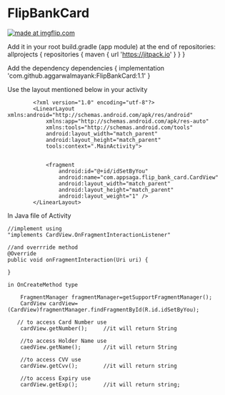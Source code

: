 # FlipBankCard

<a href="https://imgflip.com/gif/32jamg"><img src="https://i.imgflip.com/32jamg.gif" title="made at imgflip.com"/></a>



Add it in your root build.gradle (app module) at the end of repositories:
    allprojects {
        repositories {
            maven { url 'https://jitpack.io' }
        }
      }
   
Add the dependency
    dependencies {
              implementation 'com.github.aggarwalmayank:FlipBankCard:1.1'
      }

Use the layout mentioned below in your activity

            <?xml version="1.0" encoding="utf-8"?>
            <LinearLayout xmlns:android="http://schemas.android.com/apk/res/android"
                xmlns:app="http://schemas.android.com/apk/res-auto"
                xmlns:tools="http://schemas.android.com/tools"
                android:layout_width="match_parent"
                android:layout_height="match_parent"
                tools:context=".MainActivity">


                <fragment
                    android:id="@+id/idSetByYou"
                    android:name="com.appsaga.flip_bank_card.CardView"
                    android:layout_width="match_parent"
                    android:layout_height="match_parent"
                    android:layout_weight="1" />
            </LinearLayout>
            
In Java file of Activity 
  
    //implement using 
    "implements CardView.OnFragmentInteractionListener" 
    
    //and overrride method  
    @Override
    public void onFragmentInteraction(Uri uri) {

    }
    
    in OnCreateMethod type
    
        FragmentManager fragmentManager=getSupportFragmentManager();
        CardView cardView=(CardView)fragmentManager.findFragmentById(R.id.idSetByYou);
        
       // to access Card Number use
        cardView.getNumber();     //it will return String
        
        //to access Holder Name use
        caedView.getName();       //it will return String
        
        //to access CVV use
        cardView.getCvv();        //it will return string
        
        //to access Expiry use
        cardView.getExp();        //it will return string;
